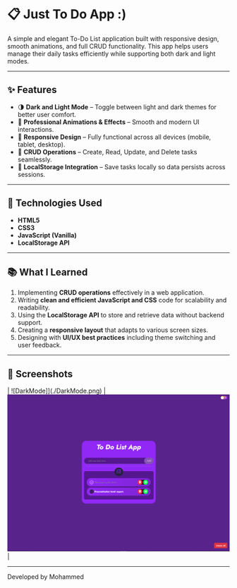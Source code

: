 # 📋 Just To Do App :)

A simple and elegant To-Do List application built with responsive design, smooth animations, and full CRUD functionality. This app helps users manage their daily tasks efficiently while supporting both dark and light modes.

---

## ✨ Features

- 🌗 **Dark and Light Mode** – Toggle between light and dark themes for better user comfort.
- 🎯 **Professional Animations & Effects** – Smooth and modern UI interactions.
- 📱 **Responsive Design** – Fully functional across all devices (mobile, tablet, desktop).
- 📝 **CRUD Operations** – Create, Read, Update, and Delete tasks seamlessly.
- 💾 **LocalStorage Integration** – Save tasks locally so data persists across sessions.

---

## 🚀 Technologies Used

- **HTML5**
- **CSS3**
- **JavaScript (Vanilla)**
- **LocalStorage API**

---

## 📚 What I Learned

1. Implementing **CRUD operations** effectively in a web application.
2. Writing **clean and efficient JavaScript and CSS** code for scalability and readability.
3. Using the **LocalStorage API** to store and retrieve data without backend support.
4. Creating a **responsive layout** that adapts to various screen sizes.
5. Designing with **UI/UX best practices** including theme switching and user feedback.

---

## 📸 Screenshots

| ![DarkMode]](./DarkMode.png) | ![LightMode](./LightMode.png) |

---

Developed by Mohammed
